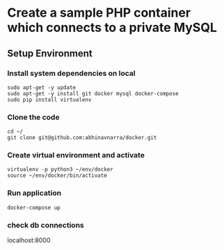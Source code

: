 # Create a sample PHP container which connects to a private MySQL 

## Setup Environment

### Install system dependencies on local
    sudo apt-get -y update
    sudo apt-get -y install git docker mysql docker-compose
    sudo pip install virtualenv

### Clone the code
    cd ~/
    git clone git@github.com:abhinavnarra/docker.git
    
### Create virtual environment and activate
    virtualenv -p python3 ~/env/docker
    source ~/env/docker/bin/activate


### Run application
    docker-compose up

### check db connections
localhost:8000